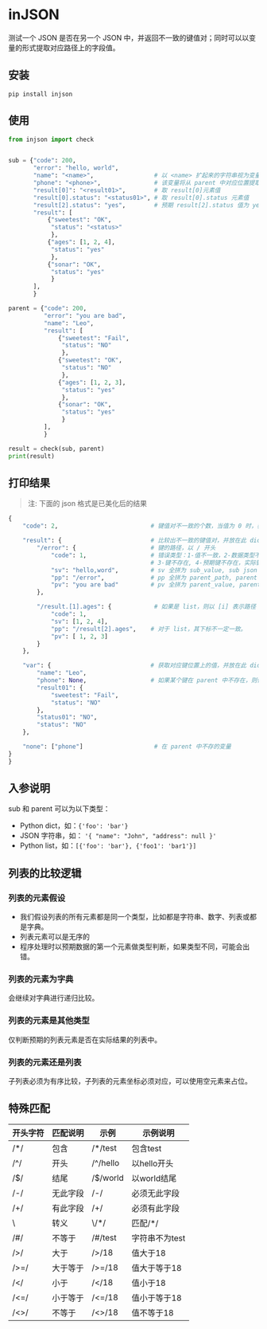 # inJSON

测试一个 JSON 是否在另一个 JSON 中，并返回不一致的键值对；同时可以以变量的形式提取对应路径上的字段值。

## 安装

```shell
pip install injson
```

## 使用

```python
from injson import check


sub = {"code": 200,
       "error": "hello, world",
       "name": "<name>",                 # 以 <name> 扩起来的字符串视为变量 name \
       "phone": "<phone>",               # 该变量将从 parent 中对应位置提取值
       "result[0]": "<result01>",        # 取 result[0]元素值
       "result[0].status": "<status01>", # 取 result[0].status 元素值
       "result[2].status": "yes",        # 预期 result[2].status 值为 yes     
       "result": [
           {"sweetest": "OK",
            "status": "<status>"
            },
           {"ages": [1, 2, 4],
            "status": "yes"
            },
           {"sonar": "OK",
            "status": "yes"
            }
       ],
       }

parent = {"code": 200,
          "error": "you are bad",
          "name": "Leo",
          "result": [
              {"sweetest": "Fail",
               "status": "NO"
               },
              {"sweetest": "OK",
               "status": "NO"
               },
              {"ages": [1, 2, 3],
               "status": "yes"
               },
              {"sonar": "OK",
               "status": "yes"
               }
          ],
          }

result = check(sub, parent)
print(result)
```

## 打印结果

> 注: 下面的 json 格式是已美化后的结果

```python
{
    "code": 2,                          # 键值对不一致的个数，当值为 0 时，表示全部一致

    "result": {                         # 比较出不一致的键值对，并放在此 dict
        "/error": {                     # 键的路径，以 / 开头
            "code": 1,                  # 错误类型：1-值不一致，2-数据类型不一致，\
                                        # 3-键不存在, 4-预期键不存在，实际键存在
            "sv": "hello,word",         # sv 全拼为 sub_value, sub json 中对应键的值
            "pp": "/error",             # pp 全拼为 parent_path, parent json 中对应键的路径
            "pv": "you are bad"         # pv 全拼为 parent_value, parent json 中对应键的值
        },

        "/result.[1].ages": {            # 如果是 list，则以 [i] 表示路径
            "code": 1,
            "sv": [1, 2, 4],
            "pp": "/result[2].ages",    # 对于 list，其下标不一定一致。
            "pv": [ 1, 2, 3]
        }
    },

    "var": {                            # 获取对应键位置上的值，并放在此 dict
        "name": "Leo",
        "phone": None,                  # 如果某个键在 parent 中不存在，则值为 None，但会列入 "none" 之中
        "result01": {
            "sweetest": "Fail",
            "status": "NO"
        },
        "status01": "NO",
        "status": "NO"
    },

    "none": ["phone"]                    # 在 parent 中不存的变量
}    
}
```

## 入参说明

sub 和 parent 可以为以下类型：

- Python dict，如：`{'foo': 'bar'}`
- JSON 字符串，如： `'{ "name": "John", "address": null }'`
- Python list，如：`[{'foo': 'bar'}, {'foo1': 'bar1'}]`

## 列表的比较逻辑

### 列表的元素假设

- 我们假设列表的所有元素都是同一个类型，比如都是字符串、数字、列表或都是字典。
- 列表元素可以是无序的
- 程序处理时以预期数据的第一个元素做类型判断，如果类型不同，可能会出错。

### 列表的元素为字典

会继续对字典进行递归比较。

### 列表的元素是其他类型

仅判断预期的列表元素是否在实际结果的列表中。

### 列表的元素还是列表

子列表必须为有序比较，子列表的元素坐标必须对应，可以使用空元素来占位。

## 特殊匹配

| 开头字符  | 匹配说明 | 示例       | 示例说明       |
| -------- | -------- | --------- | ------------- |
| /\*/      | 包含    | /*/test   | 包含test       |
| /^/      | 开头     | /^/hello  | 以hello开头    |
| /$/      | 结尾     | /$/world  | 以world结尾    |
| /-/      | 无此字段 | /-/       | 必须无此字段    |
| /+/      | 有此字段 | /+/       | 必须有此字段    |
| \        | 转义     | \\/\*/    | 匹配/*/        |
| /#/      | 不等于   | /#/test   | 字符串不为test  |
| />/      | 大于     | />/18     | 值大于18       |
| />=/     | 大于等于 | />=/18    | 值大于等于18    |
| /</      | 小于     | /<\/18    | 值小于18       |
| /<=/     | 小于等于 | /<=/18    | 值小于等于18    |
| /<>/     | 不等于   | /<>/18     | 值不等于18     |
